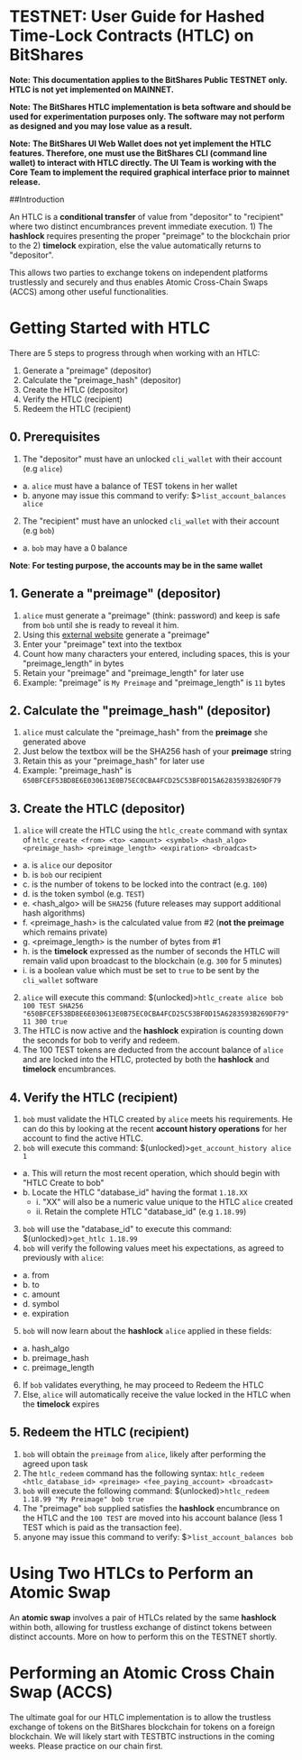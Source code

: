 TESTNET: User Guide for Hashed Time-Lock Contracts (HTLC) on BitShares
=====================================================================

**Note:** __This documentation applies to the BitShares **Public TESTNET only**. HTLC is not yet__
__implemented on MAINNET.__

**Note:** __The BitShares HTLC implementation is **beta software** and should be used for__ 
__experimentation purposes only. The software may not perform as designed and you may lose value__
__as a result.__

**Note:** __The BitShares UI Web Wallet does not yet implement the HTLC features. Therefore, one__
__must use the BitShares CLI (command line wallet) to interact with HTLC directly. The UI Team is__
__working with the Core Team to implement the required graphical interface prior to mainnet release.__

##Introduction

An HTLC is a __conditional transfer__ of value from "depositor" to "recipient" where two distinct
encumbrances prevent immediate execution. 1) The __hashlock__ requires presenting the proper "preimage"
to the blockchain prior to the 2) __timelock__ expiration, else the value automatically returns to
"depositor".

This allows two parties to exchange tokens on independent platforms trustlessly and securely and thus
enables Atomic Cross-Chain Swaps (ACCS) among other useful functionalities.

Getting Started with HTLC
=========================
There are 5 steps to progress through when working with an HTLC:
1. Generate a "preimage" (depositor)
1. Calculate the "preimage_hash" (depositor)
1. Create the HTLC (depositor)
1. Verify the HTLC (recipient)
1. Redeem the HTLC (recipient)

## 0. Prerequisites 
1. The "depositor" must have an unlocked `cli_wallet` with their account (e.g `alice`) 
 - a. `alice` must have a balance of TEST tokens in her wallet
 - b. anyone may issue this command to verify: $>`list_account_balances alice` 
2. The "recipient" must have an unlocked `cli_wallet` with their account (e.g `bob`)
 - a. `bob` may have a 0 balance

**Note**: __For testing purpose, the accounts may be in the same wallet__

## 1. Generate a "preimage" (depositor)

1. `alice` must generate a "preimage" (think: password) and keep is safe from `bob` until she is 
ready to reveal it him. 
2. Using this [external website](https://passwordsgenerator.net/sha256-hash-generator/) generate a
"preimage"
3. Enter your "preimage" text into the textbox
4. Count how many characters your entered, including spaces, this is your "preimage_length" in bytes
5. Retain your "preimage" and "preimage_length" for later use
6. Example: "preimage" is `My Preimage` and "preimage_length" is `11` bytes

## 2. Calculate the "preimage_hash" (depositor)

1. `alice` must calculate the "preimage_hash" from the __preimage__ she generated above
2. Just below the textbox will be the SHA256 hash of your __preimage__ string
3. Retain this as your "preimage_hash" for later use
4. Example: "preimage_hash" is `650BFCEF53BD8E6E030613E0B75EC0CBA4FCD25C53BF0D15A6283593B269DF79`

## 3. Create the HTLC (depositor)
1. `alice` will create the HTLC using the `htlc_create` command with syntax of `htlc_create <from> <to> <amount> <symbol> <hash_algo> <preimage_hash> <preimage_length> <expiration> <broadcast>`
 - a. <from> is `alice` our depositor
 - b. <to> is `bob` our recipient
 - c. <amount> is the number of tokens to be locked into the contract (e.g. `100`)
 - d. <symbol> is the token symbol (e.g. `TEST`)
 - e. <hash_algo> will be `SHA256` (future releases may support additional hash algorithms)
 - f. <preimage_hash> is the calculated value from #2 (**not the preimage** which remains private)
 - g. <preimage_length> is the number of bytes from #1
 - h. <expiration> is the __timelock__ expressed as the number of seconds the HTLC will remain valid
  upon broadcast to the blockchain (e.g. `300` for 5 minutes)
 - i. <broadcast> is a boolean value which must be set to `true` to be sent by the `cli_wallet` software
2. `alice` will execute this command: $(unlocked)>`htlc_create alice bob 100 TEST SHA256 "650BFCEF53BD8E6E030613E0B75EC0CBA4FCD25C53BF0D15A6283593B269DF79" 11 300 true`
3. The HTLC is now active and the __hashlock__ expiration is counting down the seconds for bob to verify
and redeem.
4. The 100 TEST tokens are deducted from the account balance of `alice` and are locked into the HTLC, 
protected by both the __hashlock__ and __timelock__ encumbrances.

## 4. Verify the HTLC (recipient)

1. `bob` must validate the HTLC created by `alice` meets his requirements. He can do this by looking 
at the recent __account history operations__ for her account to find the active HTLC.
2. `bob` will execute this command: $(unlocked)>`get_account_history alice 1`
 - a. This will return the most recent operation, which should begin with "HTLC Create to bob" 
 - b. Locate the HTLC "database_id" having the format `1.18.XX` 
   - i. "XX" will also be a numeric value unique to the HTLC `alice` created
   - ii. Retain the complete HTLC "database_id" (e.g `1.18.99`)
3. `bob` will use the "database_id" to execute this command: $(unlocked)>`get_htlc 1.18.99`
4. `bob` will verify the following values meet his expectations, as agreed to previously with `alice`:
 - a. from
 - b. to
 - c. amount
 - d. symbol
 - e. expiration
5. `bob` will now learn about the __hashlock__ `alice` applied in these fields:
 - a. hash_algo
 - b. preimage_hash
 - c. preimage_length
6. If `bob` validates everything, he may proceed to Redeem the HTLC
7. Else, `alice` will automatically receive the value locked in the HTLC when the __timelock__ expires 

## 5. Redeem the HTLC (recipient)

1. `bob` will obtain the `preimage` from `alice`, likely after performing the agreed upon task
2. The `htlc_redeem` command has the following syntax: `htlc_redeem <htlc_database_id> <preimage> <fee_paying_account> <broadcast>`
3. `bob` will execute the following command: $(unlocked)>`htlc_redeem 1.18.99 "My Preimage" bob true`
4. The "preimage" `bob` supplied satisfies the __hashlock__ encumbrance on the HTLC and the `100 TEST`
are moved into his account balance (less 1 TEST which is paid as the transaction fee).
5. anyone may issue this command to verify: $>`list_account_balances bob`

Using Two HTLCs to Perform an Atomic Swap
=========================================

An __atomic swap__ involves a pair of HTLCs related by the same __hashlock__ within both, allowing for 
trustless exchange of distinct tokens between distinct accounts. More on how to perform this on the
TESTNET shortly.

Performing an Atomic Cross Chain Swap (ACCS)
============================================

The ultimate goal for our HTLC implementation is to allow the trustless exchange of tokens on the 
BitShares blockchain for tokens on a foreign blockchain. We will likely start with TESTBTC instructions
in the coming weeks. Please practice on our chain first. 
